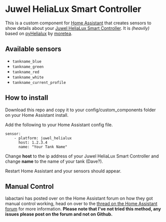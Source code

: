 # Juwel HeliaLux Smart Controller

This is a custom component for [Home Assistant](https://www.home-assistant.io/) that creates sensors to show details about your [Juwel HeliaLux Smart Controller](https://www.juwel-aquarium.co.uk/Products/Lighting/LED/HeliaLux-LED/HeliaLux-SmartControl/). It is *(heavily)* based on [pyHelialux](https://github.com/moretea/pyHelialux) by [moretea](https://github.com/moretea).

## Available sensors
* `tankname_blue`
* `tankname_green`
* `tankname_red`
* `tankname_white`
* `tankname_current_profile`

## How to install

Download this repo and copy it to your config/custom_components folder on your Home Assistant install.

Add the following to your Home Assistant config file.
```
sensor:
    - platform: juwel_helialux
      host: 1.2.3.4
      name: "Your Tank Name"
```
Change **host** to the ip address of your Juwel HeliaLux Smart Controller and change **name** to the name of your tank (Dave?).

Restart Home Assistant and your sensors should appear.

## Manual Control

labactani has posted over on the Home Assistant forum on how they got manual control working, head on over to the [thread on the Home Assistant forum](https://community.home-assistant.io/t/custom-component-juwel-helialux-smart-controller/385515/9) for more information. **Please note that I've not tried this method, any issues please post on the forum and not on Github.**

